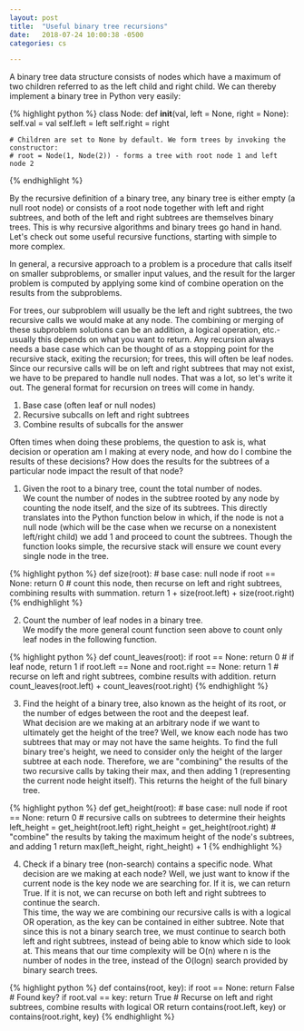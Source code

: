```yaml
---
layout: post
title:  "Useful binary tree recursions"
date:   2018-07-24 10:00:38 -0500
categories: cs

---
```

A binary tree data structure consists of nodes which have a maximum of two children referred to as the left child and right child. We can thereby implement a binary tree in Python very easily: 

{% highlight python %}
class Node: 
	def __init__(val, left = None, right = None): 
		self.val = val 
		self.left = left 
		self.right = right 

	# Children are set to None by default. We form trees by invoking the constructor: 
	# root = Node(1, Node(2)) - forms a tree with root node 1 and left node 2 
{% endhighlight %}

By the recursive definition of a binary tree, any binary tree is either empty (a null root node) or consists of a root node together with left and right subtrees, and both of the left and right subtrees are themselves binary trees. This is why recursive algorithms and binary trees go hand in hand. Let's check out some useful recursive functions, starting with simple to more complex.   

In general, a recursive approach to a problem is a procedure that calls itself on smaller subproblems, or smaller input values, and the result for the larger problem is computed by applying some kind of combine operation on the results from the subproblems.  

 For trees, our subproblem will usually be the left and right subtrees, the two recursive calls we would make at any node. The combining or merging of these subproblem solutions can be an addition, a logical operation, etc.- usually this depends on what you want to return. Any recursion always needs a base case which can be thought of as a stopping point for the recursive stack, exiting the recursion; for trees, this will often be leaf nodes. Since our recursive calls will be on left and right subtrees that may not exist, we have to be prepared to handle null nodes. That was a lot, so let's write it out. The general format for recursion on trees will come in handy. 

1. Base case (often leaf or null nodes)
2. Recursive subcalls on left and right subtrees 
3. Combine results of subcalls for the answer 

Often times when doing these problems, the question to ask is, what decision or operation am I making at every node, and how do I combine the results of these decisions? How does the results for the subtrees of a particular node impact the result of that node?

1. Given the root to a binary tree, count the total number of nodes.  
We count the number of nodes in the subtree rooted by any node by counting the node itself, and the size of its subtrees. This directly translates into the Python function below in which, if the node is not a null node (which will be the case when we recurse on a nonexistent left/right child) we add 1 and proceed to count the subtrees. Though the function looks simple, the recursive stack will ensure we count every single node in the tree.   

{% highlight python %}
def size(root): 
	# base case: null node 
	if root == None: 
		return 0 
	# count this node, then recurse on left and right subtrees, combining results with summation. 
	return 1 + size(root.left) + size(root.right)
{% endhighlight %}   


2. Count the number of leaf nodes in a binary tree.   
We modify the more general count function seen above to count only leaf nodes in the following function.    

{% highlight python %}
def count_leaves(root): 
	if root == None: 
		return 0 
	# if leaf node, return 1
	if root.left == None and root.right == None: 
		return 1
	# recurse on left and right subtrees, combine results with addition.
	return count_leaves(root.left) + count_leaves(root.right)
{% endhighlight %}   


3. Find the height of a binary tree, also known as the height of its root, or the number of edges between the root and the deepest leaf.   
What decision are we making at an arbitrary node if we want to ultimately get the height of the tree? Well, we know each node has two subtrees that may or may not have the same heights. To find the full binary tree's height, we need to consider only the height of the larger subtree at each node. Therefore, we are "combining" the results of the two recursive calls by taking their max, and then adding 1 (representing the current node height itself). This returns the height of the full binary tree.   

{% highlight python %}
def get_height(root):
	# base case: null node 
	if root == None: 
		return 0 
	# recursive calls on subtrees to determine their heights
	left_height = get_height(root.left)
	right_height = get_height(root.right)
	# "combine" the results by taking the maximum height of the node's subtrees, and adding 1
	return max(left_height, right_height) + 1
{% endhighlight %}   

4. Check if a binary tree (non-search) contains a specific node. 
What decision are we making at each node? Well, we just want to know if the current node is the key node we are searching for. If it is, we can return True. If it is not, we can recurse on both left and right subtrees to continue the search.   
This time, the way we are combining our recursive calls is with a logical OR operation, as the key can be contained in either subtree. Note that since this is not a binary search tree, we must continue to search both left and right subtrees, instead of being able to know which side to look at. This means that our time complexity will be O(n) where n is the number of nodes in the tree, instead of the O(logn) search provided by binary search trees. 

{% highlight python %}
def contains(root, key): 
	if root == None: 
		return False 
	# Found key?
	if root.val == key: 
		return True 
	# Recurse on left and right subtrees, combine results with logical OR 
	return contains(root.left, key) or contains(root.right, key)
{% endhighlight %}   